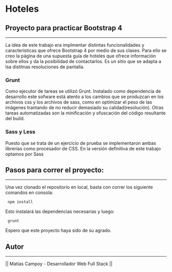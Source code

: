 
# Hoteles

## Proyecto para practicar Bootstrap 4
***

La idea de este trabajo era implmentar distintas funcionalidades y características que ofrece Bootstrap 4 por medio de sus clases. Para ello se creo la página de una supuesta guía de hoteles que ofrece información sobre ellos y da la posibilidad de contactarlos. Es un sitio que se adapta a lsa distitnas resoluciones de pantalla.


### Grunt
Como ejecutor de tareas se utilizó Grunt. Instalado como dependencia de desarrollo este sofware está atento a los cambios que se produzcan en los archivos css y los archivos de sass, como en optimizar el peso de las imágenes trantando de no reducir demasiado su calidad(resolución). Otras tareas automatizadas son la minificación y ofuscación del código resultante del build.


### Sass y Less
Puesto que se trata de un ejercicio de prueba se implementaron ambas librerías como procesador de CSS. En la versión definitiva de este trabajo optamos por Sass



## Pasos para correr el proyecto:
***
Una vez clonado el repositorio en local, basta con correr los siguiente comandos en consola:

```
 npm install
```
Esto instalará las dependencias necesarias y luego:

```
 grunt
```

Espero que este proyecto haya sido de su agrado.

## Autor
***
|| Matías Campoy - Desarrollador Web Full Stack ||